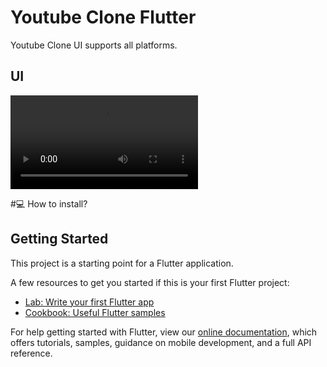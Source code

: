 # Youtube Clone Flutter

Youtube Clone UI supports all platforms.

## UI
![](https://github.com/yinkyAde/youtubeclone/blob/master/assets/video/youtube%20clone.mp4)

#💻 How to install?

## Getting Started

This project is a starting point for a Flutter application.

A few resources to get you started if this is your first Flutter project:

- [Lab: Write your first Flutter app](https://flutter.dev/docs/get-started/codelab)
- [Cookbook: Useful Flutter samples](https://flutter.dev/docs/cookbook)

For help getting started with Flutter, view our
[online documentation](https://flutter.dev/docs), which offers tutorials,
samples, guidance on mobile development, and a full API reference.
